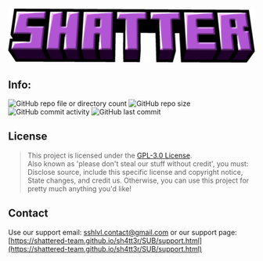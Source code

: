![Project Logo](UI/Title.png)
## Info: 
![GitHub repo file or directory count](https://img.shields.io/github/directory-file-count/shattered-team/sh4tt3r)
![GitHub repo size](https://img.shields.io/github/repo-size/shattered-team/sh4tt3r)
![GitHub commit activity](https://img.shields.io/github/commit-activity/t/shattered-team/sh4tt3r)
![GitHub last commit](https://img.shields.io/github/last-commit/shattered-team/sh4tt3r)

## License

> This project is licensed under the [GPL-3.0 License](https://choosealicense.com/licenses/gpl-3.0/). <br>
> Also known as 'please don't steal our stuff without credit', you must: Disclose source, include this specific license and copyright notice, State changes, and credit us.
> Otherwise, you can use this project for pretty much anything you'd like!

## Contact

Use our support email: [sshlvl.contact@gmail.com](mailto:sshlvl.contact@gmail.com)
or our support page: [https://shattered-team.github.io/sh4tt3r/SUB/support.html](https://shattered-team.github.io/sh4tt3r/SUB/support.html)
